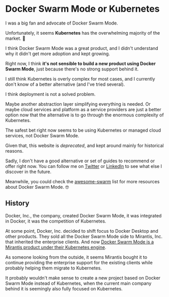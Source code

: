 # Docker Swarm Mode or Kubernetes

I was a big fan and advocate of Docker Swarm Mode.

Unfortunately, it seems **Kubernetes** has the overwhelming majority of the market. 🥲

I think Docker Swarm Mode was a great product, and I didn't understand why it didn't get more adoption and kept growing.

Right now, I think **it's not sensible to build a new product using Docker Swarm Mode**, just because there's no strong support behind it.

I still think Kubernetes is overly complex for most cases, and I currently don't know of a better alternative (and I've tried several).

I think deployment is not a solved problem.

Maybe another abstraction layer simplifying everything is needed. Or maybe cloud services and platform as a service providers are just a better option now that the alternative is to go through the enormous complexity of Kubernetes.

The safest bet right now seems to be using Kubernetes or managed cloud services, not Docker Swarm Mode.

Given that, this website is *deprecated*, and kept around mainly for historical reasons.

Sadly, I don't have a good alternative or set of guides to recommend or offer right now. You can follow me on [Twitter](https://twitter.com/tiangolo) or [LinkedIn](https://www.linkedin.com/in/tiangolo/) to see what else I discover in the future.

Meanwhile, you could check the [awesome-swarm](https://github.com/BretFisher/awesome-swarm) list for more resources about Docker Swarm Mode. 🤓

## History

Docker, Inc., the company, created Docker Swarm Mode, it was integrated in Docker, it was the competition of Kubernetes.

At some point, Docker, Inc. decided to shift focus to Docker Desktop and other products. They sold all the Docker Swarm Mode side to Mirantis, Inc. that inherited the enterprise clients. And now [Docker Swarm Mode is a Mirantis product under their Kubernetes engine](https://www.mirantis.com/software/swarm/).

As someone looking from the outside, it seems Mirantis bought it to continue providing the enterprise support for the existing clients while probably helping them migrate to Kubernetes.

It probably wouldn't make sense to create a new project based on Docker Swarm Mode instead of Kubernetes, when the current main company behind it is seemingly also fully focused on Kubernetes.
